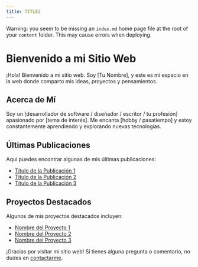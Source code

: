 ```yaml
---
title: TITLE2
---
```

Warning: you seem to be missing an `index.md` home page file at the root of your `content` folder. This may cause errors when deploying.

# Bienvenido a mi Sitio Web

¡Hola! Bienvenido a mi sitio web. Soy [Tu Nombre], y este es mi espacio en la web donde comparto mis ideas, proyectos y pensamientos.

## Acerca de Mí

Soy un [desarrollador de software / diseñador / escritor / tu profesión] apasionado por [tema de interés]. Me encanta [hobby / pasatiempo] y estoy constantemente aprendiendo y explorando nuevas tecnologías.

## Últimas Publicaciones

Aquí puedes encontrar algunas de mis últimas publicaciones:

- [Título de la Publicación 1](/blog/post-1)
- [Título de la Publicación 2](/blog/post-2)
- [Título de la Publicación 3](/blog/post-3)

## Proyectos Destacados

Algunos de mis proyectos destacados incluyen:

- [Nombre del Proyecto 1](/projects/project-1)
- [Nombre del Proyecto 2](/projects/project-2)
- [Nombre del Proyecto 3](/projects/project-3)

¡Gracias por visitar mi sitio web! Si tienes alguna pregunta o comentario, no dudes en [contactarme](/contact).

